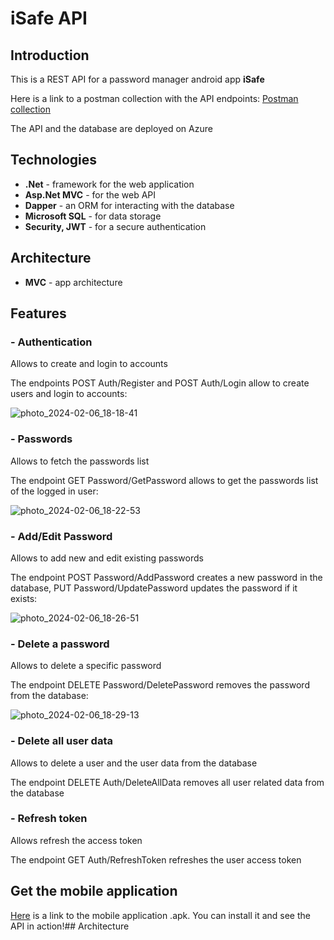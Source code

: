 # iSafe API

## Introduction
This is a REST API for a password manager android app **iSafe**

Here is a link to a postman collection with the API endpoints: [Postman collection](https://drive.google.com/file/d/1SwA90HSGaPAYAtFPrSSgw3JaY2MKbChJ/view?usp=sharing)

The API and the database are deployed on Azure

## Technologies
- **.Net** - framework for the web application
- **Asp.Net MVC** - for the web API
- **Dapper** - an ORM for interacting with the database
- **Microsoft SQL** - for data storage
- **Security, JWT** - for a secure authentication

## Architecture
- **MVC** - app architecture

## Features
### - Authentication
Allows to create and login to accounts

The endpoints POST Auth/Register and POST Auth/Login allow to create users and login to accounts:

![photo_2024-02-06_18-18-41](https://github.com/DanielJshn/iSafeAPI/assets/134506544/7e014eae-0024-406d-9cdf-58e5aae0381e)

### - Passwords
Allows to fetch the passwords list

The endpoint GET Password/GetPassword allows to get the passwords list of the logged in user:

![photo_2024-02-06_18-22-53](https://github.com/DanielJshn/iSafeAPI/assets/134506544/9349e3f3-ab80-45d5-b3ad-2e4b0cf2954b)

### - Add/Edit Password
Allows to add new and edit existing passwords

The endpoint POST Password/AddPassword creates a new password in the database,  PUT Password/UpdatePassword updates the password if it exists:

![photo_2024-02-06_18-26-51](https://github.com/DanielJshn/iSafeAPI/assets/134506544/3ec17194-a93f-43bd-bab7-ece037b21a18)

### - Delete a password
Allows to delete a specific password

The endpoint DELETE Password/DeletePassword removes the password from the database:

![photo_2024-02-06_18-29-13](https://github.com/DanielJshn/iSafeAPI/assets/134506544/261d0391-1f60-4352-816b-1d676af72d9c)

### - Delete all user data
Allows to delete a user and the user data from the database

The endpoint DELETE Auth/DeleteAllData removes all user related data from the database

### - Refresh token
Allows refresh the access token

The endpoint GET Auth/RefreshToken refreshes the user access token

## Get the mobile application

[Here](https://drive.google.com/file/d/198fBBzZ_MUPYtgHmBgLGvzp_CwkuL7QM/view?usp=sharing) is a link to the mobile application .apk. You can install it and see the API in action!## Architecture

